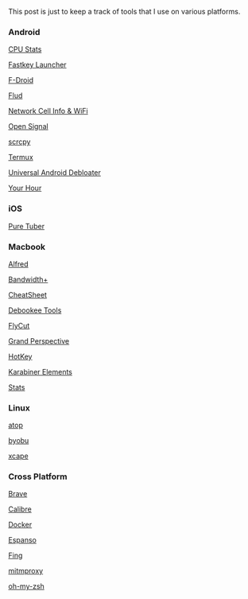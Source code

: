 <!--
.. title: Tools That I Use Regularly
.. slug: tools
.. date: 2022-12-21 10:34:38 UTC+05:30
.. tags: tech
.. category: tech
.. link:
.. description: Recommended tools for android, ios, linux, mac.
.. type: text
-->

This post is just to keep a track of tools that I use on various platforms.


### Android

[CPU Stats](https://play.google.com/store/apps/details?id=jp.takke.cpustats)

[Fastkey Launcher](https://m.apkpure.com/fastkey-launcher/io.fastkey.launcher)

[F-Droid](https://f-droid.org)

[Flud](https://play.google.com/store/apps/details?id=com.delphicoder.flud)

[//]: # ([GBWhatsApp]&#40;https://alexmods.com/wamods-en/&#41;)

[//]: # ([Lucky Patcher]&#40;https://www.luckypatchers.com&#41;)

[Network Cell Info & WiFi](https://play.google.com/store/apps/details?id=com.wilysis.cellinfo)

[Open Signal](https://play.google.com/store/apps/details?id=com.staircase3.opensignal)

[scrcpy](https://github.com/Genymobile/scrcpy)

[Termux](https://play.google.com/store/apps/details?id=com.termux)

[Universal Android Debloater](https://github.com/0x192/universal-android-debloater)

[Your Hour](https://www.yourhour.app)


### iOS

[Pure Tuber](https://www.puretuber.com/)


### Macbook

[Alfred](https://www.alfredapp.com/)

[Bandwidth+](https://apps.apple.com/us/app/bandwidth/id490461369)

[CheatSheet](https://www.mediaatelier.com/CheatSheet)

[Debookee Tools](https://apps.apple.com/us/app/debookee-tools/id1110355801)

[FlyCut](https://github.com/TermiT/Flycut)

[Grand Perspective](https://en.wikipedia.org/wiki/GrandPerspective)

[HotKey](https://apps.apple.com/us/app/hotkey-app/id975890633)

[Karabiner Elements](https://karabiner-elements.pqrs.org/)

[Stats](https://github.com/exelban/stats)


### Linux

[atop](https://www.atoptool.nl/)

[byobu](https://byobu.org/)

[xcape](https://github.com/alols/xcape)


### Cross Platform

[Brave](https://brave.com)

[Calibre](https://calibre-ebook.com/)

[Docker](https://www.docker.com/)

[Espanso](https://espanso.org)

[Fing](https://www.fing.com)

[mitmproxy](https://mitmproxy.org)

[oh-my-zsh](https://ohmyz.sh)
